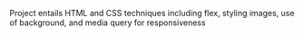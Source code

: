 Project entails HTML and CSS techniques including flex, styling images, use of background, and media query for responsiveness
